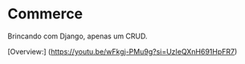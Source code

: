 # Commerce
Brincando com Django, apenas um CRUD. 

[Overview:] (https://youtu.be/wFkgj-PMu9g?si=UzIeQXnH691HpFR7)
